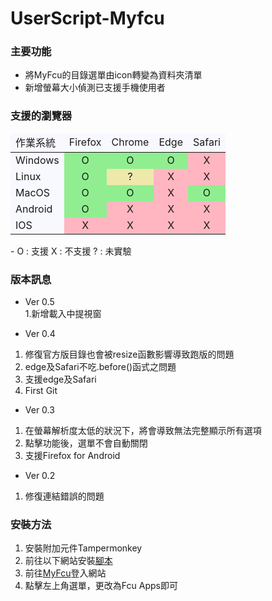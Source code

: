 # UserScript-Myfcu

### 主要功能

- 將MyFcu的目錄選單由icon轉變為資料夾清單
- 新增螢幕大小偵測已支援手機使用者

### 支援的瀏覽器

<table><thead><td bgcolor=GhostWhite> 作業系統</td><td bgcolor=GhostWhite>  Firefox </td><td bgcolor=GhostWhite>  Chrome </td><td bgcolor=GhostWhite>  Edge </td><td bgcolor=GhostWhite>  Safari </td></thead><tr><td bgcolor=GhostWhite> Windows</td><td bgcolor=LightGreen ><center>O</center></td><td bgcolor=LightGreen ><center>O</center></td><td bgcolor=LightGreen ><center>O</center></td><td bgcolor=LightPink ><center>X</center></td></tr><tr ><td bgcolor=GhostWhite>Linux</td><td bgcolor=LightGreen ><center>O</center></td><td bgcolor=PaleGoldenRod ><center>?</center></td><td bgcolor=LightPink><center>X</center></td><td bgcolor=LightPink ><center>X</center></td></tr><tr ><td bgcolor=GhostWhite>MacOS</td><td bgcolor=LightGreen ><center>O</center></td><td bgcolor=LightGreen ><center>O</center></td><td bgcolor=LightPink><center>X</center></td><td bgcolor=LightGreen ><center>O</center></td></tr><tr ><td bgcolor=GhostWhite>Android</td><td bgcolor=LightGreen ><center>O</center></td><td bgcolor=LightPink ><center>X</center></td><td bgcolor=LightPink><center>X</center></td><td bgcolor=LightPink ><center>X</center></td><tr ><td bgcolor=GhostWhite>IOS</td><td bgcolor=LightPink ><center>X</center></td><td bgcolor=LightPink ><center>X</center></td><td bgcolor=LightPink><center>X</center></td><td bgcolor=LightPink ><center>X</center></td></tr></table>
- O : 支援    X : 不支援  ? : 未實驗 

### 版本訊息
  
- Ver 0.5  
1.新增載入中提視窗

- Ver 0.4  

1. 修復官方版目錄也會被resize函數影響導致跑版的問題  
2. edge及Safari不吃.before()函式之問題  
3. 支援edge及Safari  
4. First Git  
  
- Ver 0.3  

1. 在螢幕解析度太低的狀況下，將會導致無法完整顯示所有選項  
2. 點擊功能後，選單不會自動關閉  
3. 支援Firefox for Android  
  
- Ver 0.2  

1. 修復連結錯誤的問題  
  
### 安裝方法  
  
1. 安裝附加元件Tampermonkey  
2. 前往以下網站安裝[腳本](http://nicky.esy.es/UserScript/Myfcu.user.js)  
3. 前往[MyFcu](http://myfcu.fcu.edu.tw)登入網站  
4. 點擊左上角選單，更改為Fcu Apps即可